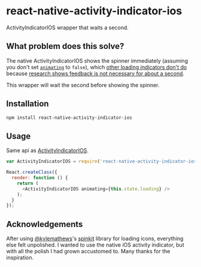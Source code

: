 # react-native-activity-indicator-ios

ActivityIndicatorIOS wrapper that waits a second.

## What problem does this solve?
The native ActivityIndicatorIOS shows the spinner immediately (assuming you don't set [`animating`](http://facebook.github.io/react-native/docs/activityindicatorios.html#animating) to `false`), which [other loading indicators don't do](https://github.com/KyleAMathews/react-spinkit#fades-in-spinners-after-one-second) because [research shows feedback is not necessary for about a second](http://www.nngroup.com/articles/response-times-3-important-limits/).

This wrapper will wait the second before showing the spinner.

## Installation
```bash
npm install react-native-activity-indicator-ios
```


## Usage

Same api as [ActivityIndicatorIOS](http://facebook.github.io/react-native/docs/activityindicatorios.html#content).


```js
var ActivityIndicatorIOS = require('react-native-activity-indicator-ios');

React.createClass({
  render: function () {
    return (
      <ActivityIndicatorIOS animating={this.state.loading} />
    );
  }
});
```


## Acknowledgements

After using [@kylemathews](https://twitter.com/kylemathews)'s [spinkit](https://github.com/KyleAMathews/react-spinkit) library for loading icons, everything else felt unpolished. I wanted to use the native iOS activity indicator, but with all the polish I had grown accustomed to. Many thanks for the inspiration.
